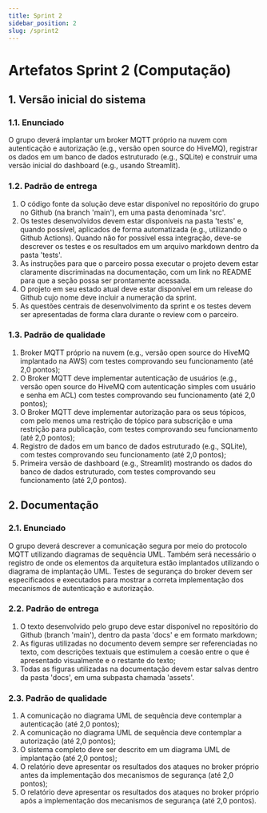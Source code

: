 ```yaml
---
title: Sprint 2
sidebar_position: 2
slug: /sprint2
---
```


# Artefatos Sprint 2 (Computação)

## 1. Versão inicial do sistema

### 1.1. Enunciado

O grupo deverá implantar um broker MQTT próprio na nuvem com autenticação e
autorização (e.g., versão open source do HiveMQ), registrar os dados em um
banco de dados estruturado (e.g., SQLite) e construir uma versão inicial do
dashboard (e.g., usando Streamlit).

### 1.2. Padrão de entrega

1. O código fonte da solução deve estar disponível no repositório do grupo no
   Github (na branch 'main'), em uma pasta denominada 'src'.
2. Os testes desenvolvidos devem estar disponíveis na pasta 'tests' e, quando
   possível, aplicados de forma automatizada (e.g., utilizando o Github
   Actions). Quando não for possível essa integração, deve-se descrever os
   testes e os resultados em um arquivo markdown dentro da pasta 'tests'. 
3. As instruções para que o parceiro possa executar o projeto devem estar
   claramente discriminadas na documentação, com um link no README para que a
   seção possa ser prontamente acessada.
4. O projeto em seu estado atual deve estar disponível em um release do Github
   cujo nome deve incluir a numeração da sprint.
5. As questões centrais de desenvolvimento da sprint e os testes devem ser
   apresentadas de forma clara durante o review com o parceiro.

### 1.3. Padrão de qualidade

1. Broker MQTT próprio na nuvem (e.g., versão open source do HiveMQ implantado
   na AWS) com testes comprovando seu funcionamento (até 2,0 pontos);
2. O Broker MQTT deve implementar autenticação de usuários  (e.g., versão open
   source do HiveMQ com autenticação simples com usuário e senha em ACL) com
   testes comprovando seu funcionamento (até 2,0 pontos);
3. O Broker MQTT deve implementar autorização para os seus tópicos, com pelo
   menos uma restrição de tópico para subscrição e uma restrição para
   publicação, com testes comprovando seu funcionamento (até 2,0 pontos);
4. Registro de dados em um banco de dados estruturado (e.g., SQLite), com
   testes comprovando seu funcionamento (até 2,0 pontos);
5. Primeira versão de dashboard (e.g., Streamlit) mostrando os dados do banco
   de dados estruturado, com testes comprovando seu funcionamento (até 2,0
   pontos).

## 2. Documentação 

### 2.1. Enunciado

O grupo deverá descrever a comunicação segura por meio do protocolo MQTT
utilizando diagramas de sequência UML. Também será necessário o registro de
onde os elementos da arquitetura estão implantados utilizando o diagrama de
implantação UML. Testes de segurança do broker devem ser especificados e
executados para mostrar a correta implementação dos mecanismos de autenticação
e autorização.

### 2.2. Padrão de entrega

1. O texto desenvolvido pelo grupo deve estar disponível no repositório do
   Github (branch 'main'), dentro da pasta 'docs' e em formato markdown;
2. As figuras utilizadas no documento devem sempre ser referenciadas no texto,
   com descrições textuais que estimulem a coesão entre o que é apresentado
   visualmente e o restante do texto;
3. Todas as figuras utilizadas na documentação devem estar salvas dentro da
   pasta 'docs', em uma subpasta chamada 'assets'.

### 2.3. Padrão de qualidade

1. A comunicação no diagrama UML de sequência deve contemplar a autenticação
   (até 2,0 pontos);
2. A comunicação no diagrama UML de sequência deve contemplar a autorização
   (até 2,0 pontos);
3. O sistema completo deve ser descrito em um diagrama UML de implantação (até
2,0 pontos);
4. O relatório deve apresentar os resultados dos ataques no broker próprio
   antes da implementação dos mecanismos de segurança (até 2,0 pontos);
5. O relatório deve apresentar os resultados dos ataques no broker próprio após
   a implementação dos mecanismos de segurança (até 2,0 pontos).
